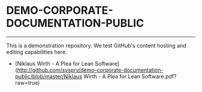 # DEMO-CORPORATE-DOCUMENTATION-PUBLIC
-------------------------------------

This is a demonstration repository. We test GitHub's content hosting and
editing capabilities here.

* [Niklaus Wirth - A Plea for Lean Software](http://github.com/sysprv/demo-corporate-documentation-public/blob/master/Niklaus Wirth - A Plea for Lean Software.pdf?raw=true)

